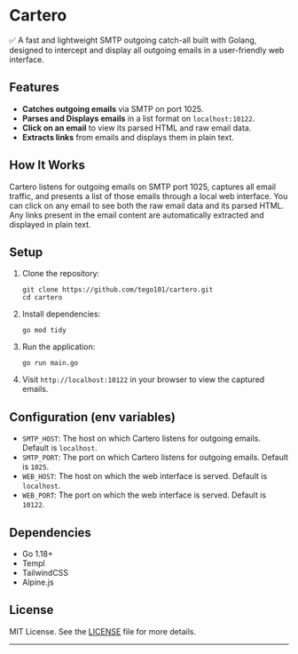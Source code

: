 # Cartero

✅ A fast and lightweight SMTP outgoing catch-all built with Golang, designed to intercept and display all outgoing emails in a user-friendly web interface.

## Features

- **Catches outgoing emails** via SMTP on port 1025.
- **Parses and Displays emails** in a list format on `localhost:10122`.
- **Click on an email** to view its parsed HTML and raw email data.
- **Extracts links** from emails and displays them in plain text.

## How It Works

Cartero listens for outgoing emails on SMTP port 1025, captures all email traffic, and presents a list of those emails through a local web interface. You can click on any email to see both the raw email data and its parsed HTML. Any links present in the email content are automatically extracted and displayed in plain text.

## Setup

1. Clone the repository:

    ```
    git clone https://github.com/tego101/cartero.git
    cd cartero
    ```

2. Install dependencies:

    ```
    go mod tidy
    ```

3. Run the application:

    ```
    go run main.go
    ```

4. Visit `http://localhost:10122` in your browser to view the captured emails.

## Configuration (env variables)

- `SMTP_HOST`: The host on which Cartero listens for outgoing emails. Default is `localhost`.
- `SMTP_PORT`: The port on which Cartero listens for outgoing emails. Default is `1025`.
- `WEB_HOST`: The host on which the web interface is served. Default is `localhost`.
- `WEB_PORT`: The port on which the web interface is served. Default is `10122`.

## Dependencies

- Go 1.18+
- Templ
- TailwindCSS
- Alpine.js

## License

MIT License. See the [LICENSE](LICENSE) file for more details.

---
